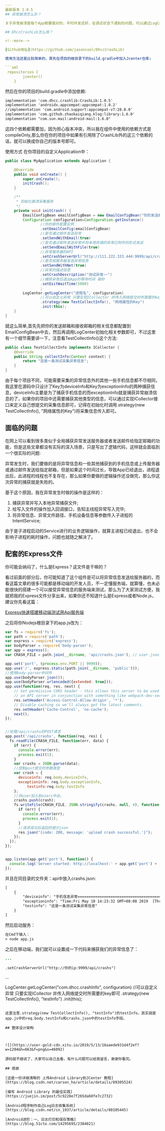 ```yaml
---
最新版本 1.0.5
## 异常崩溃怎么办？

关于异常崩溃是每个App都要面对的，平时开发还好，在调试状态下遇到的问题，可以通过LogCat打印的异常日志信息进行分析处理，但是一旦App上线后，大量用户安装了你的应用，每个用户的手机大小、传感器、SDK版本都不尽相同，可能你在测试机上跑的稳稳的应用，到了客户手机上就会出现一些莫名其妙的异常，如果只是一些内存泄露的问题可能还好，最起码不会瞬间崩溃，但是如果遇到一些可以导致手机崩溃Bug的话，你让出问题的用户来复现Bug是不可能的，所以，全局异常捕获就显得很重要了，而DhccCrashLib就是一个全局异常捕获的组件。

## DhccCrashLib怎么用？

<!--more-->

[Github地址](https://github.com/jasoncool/DhccCrashLib)

使用方法还是比较简单的，首先在项目的根目录下的build.gradle中加入Jcenter仓库:

```xml
 repositories {
        jcenter()
    }
```

然后在你的项目的build.gradle中添加依赖:

```xml
implementation 'com.dhcc.crashlib:CrashLib:1.0.5'
implementation 'androidx.appcompat:appcompat:1.0.2'
//implementation 'com.android.support:appcompat-v7:28.0.0'
implementation 'com.github.zhaokaiqiang.klog:library:1.6.0'
implementation "com.sun.mail:android-mail:1.6.0"
```

这四个依赖都需要加，因为担心版本冲突，所以我在组件中使用的依赖方式是compileOnly,那么你在你的项目中如果有引用除了CrashLib外的这三个依赖的话，就可以换成你自己的版本号即可。

使用方式  在你项目的自定义Application中：

```java
public class MyApplication extends Application {

    @Override
    public void onCreate() {
        super.onCreate();
        initCrash();
    }

    /**
     * 初始化崩溃采集服务
     */
    private void initCrash() {
        EmailConfigBean emailConfigBean = new EmailConfigBean("你的发送邮箱", "你的接收邮箱", "你的发送邮箱密码");
        Configuration configuration=Configuration.getInstance()
                //你的邮件配置实例
                .setEmailConfig(emailConfigBean)
                //是否通过邮件发送异常
                .setSendWithEmail(true)
                //是否通过邮件发送异常并将本地存储的异常已附件的形式发送
                .setSendEmailWithFile(true)
                //异常服务器的API
                .setCrashServerUrl("http://111.222.333.444:9999/api/crashs")
                //是否给服务器发送异常信息
                .setSendWithNet(true)
                //异常的描述信息
                .setCrashDescription("测试异常~~")
                //捕获异常后退出App的等待时间 毫秒
                .setExitWaitTime(5000)
                ;
        LogCenter.getLogCenter("进程名", configuration)
                //可以自定义异常 只要实现ICollector 并传入网络提交时所需要的key即可
                .strategy(new TestCollectInfo(), "网络属性的Key")
                .init(this);
    }
}
```

就这么简单,首先先把你的发送邮箱和接收邮箱的相关信息都配置到EmailConfigBean中去，然后再调用LogCenter初始化相关参数即可，不过这里有一个细节需要讲一下，注意看TestCollectInfo()这个方法:

```java
public class TestCollectInfo implements ICollector {
    @Override
    public String collectInfo(Context context) {
        return "这是一条测试采集异常信息";
    }
}
```

由于每个项目不同，可能需要采集的异常信息外的其他一些手机信息都不尽相同，我这里在源码中只设计了Key为deviceInfo和Key为exceptionInfo的两种捕获信息，deviceInfo主要是为了捕获手机信息的而exceptionInfo就是捕获异常崩溃信息的了，如果你的项目中还需要捕获其他类型的信息，可以通过实现ICollector接口来定义自己想提交的采集信息即可，记得在初始化时调用.strategy(new TestCollectInfo(), "网络属性的Key")将采集信息传入即可。

## 面临的问题
在网上可以看到很多类似于全局捕获异常发送服务器或者发送邮件给指定邮箱的功能，但是这些文章都没有实际的深入场景，只是写出了逻辑代码，这样就会面临到一个很实际的问题:

异常发生时，我们要做的是将异常信息和一些其他捕获到的手机信息或上传服务器或通过邮件发送给指定邮箱，但是如果这个时间过长，导致App已经退出，进程退出后，此进程的线程也不复存在，那么如果你要做的逻辑操作还没做完，那么你这次异常的捕获就是失败的。

基于这个原因，我在异常发生时做的操作是这样的：

1. 捕获异常并写入本地异常捕获文件;
2. 给写入文件的操作加入回调接口，告知主线程异常写入完毕;
3. 将异常信息、异常文件路径、手机设备信息等参数传入子进程的IntentService;

由于是子进程启动的Service进行的业务逻辑操作，就算主进程已经退出，也不会影响子进程的耗时操作，问题也就随之解决了。

## 配套的Express文件

你可能会纳闷了，什么是Express？这文件是干嘛的？

看过前面的部分后，你可能知道了这个组件是可以将异常信息发送给服务器的，而看这篇文章的很多可能都是移动端的开发人员，不一定懂服务端，就算懂，也未必能很快的搭建一个可以接受异常信息的服务端来测试，那么为了大家测试方便，我就把我的Express文件分享出来，如果你还不知道什么是Express或者Node.js，建议你先看这篇：

[Express快速搭建移动端测试用Api服务端](https://www.jianshu.com/p/d6f3f1634396)

之后将你Nodejs根目录下的app.js改为：

```javascript
var fs = require('fs');
var path = require('path');
var express = require('express');
var bodyParser = require('body-parser');
var app = express();
var CRASH_FILE = path.join(__dirname, 'api/crashs.json'); // user.json文件的路径

app.set('port', (process.env.PORT || 9999));
app.use('/', express.static(path.join(__dirname, 'public')));
//使用body-parser中间件
app.use(bodyParser.json());
app.use(bodyParser.urlencoded({extended: true}));
app.use(function(req, res, next) {
    // Set permissive CORS header - this allows this server to be used only as
    // an API server in conjunction with something like webpack-dev-server.
    res.setHeader('Access-Control-Allow-Origin', '*');
    // Disable caching so we'll always get the latest comments.
    res.setHeader('Cache-Control', 'no-cache');
    next();
});


//处理/api/crashs的POST请求
app.post('/api/crashs', function(req, res) {
  fs.readFile(CRASH_FILE, function(err, data) {
    if (err) {
      console.error(err);
      process.exit(1);
    }
    var crashs = JSON.parse(data);
    //控制post提交的参数类型
    var crash = {
      deviceinfo: req.body.deviceInfo,
      exceptioninfo: req.body.exceptionInfo,
		  testinfo:req.body.testInfo
    };
    //将user加入到users中去。
    crashs.push(crash);
    fs.writeFile(CRASH_FILE, JSON.stringify(crashs, null, 4), function(err) {
      if (err) {
        console.error(err);
        process.exit(1);
      }
      //请求成功后返回的提示json
      res.json("{code: 200, message: 'upload crash successful.'}");
    });
  });
});


app.listen(app.get('port'), function() {
  console.log('Server started: http://localhost:' + app.get('port') + '/');
});
```

并且在同目录的文件夹：api中放入crashs.json:

```xml
[
    {
        "deviceinfo": "手机信息异常===========================================<br>DISPLAY=Flyme 6.8.3.31R beta<br>REGION=CN<br>SERIAL=d4aa09c3<br>BOOTLOADER=unknown<br>SOFT_VERSION=Y.30<br>SUPPORTED_64_BIT_ABIS=[Ljava.lang.String;@e6de412<br>PERMISSIONS_REVIEW_REQUIRED=false<br>AUTO_TEST_ONEPLUS=false<br>ID=NMF26F<br>TAG=Build<br>HOST=xs-MacBookPro<br>TAGS=test-keys<br>TIME=1522481855000<br>TYPE=user<br>USER=xs<br>BOARD=QC_Reference_Phone<br>BRAND=OnePlus<br>MODEL=ONEPLUS A3010<br>RADIO=unknown<br>SUPPORTED_ABIS=[Ljava.lang.String;@833c7e3<br>MANUFACTURER=OnePlus<br>PRODUCT=OnePlus3<br>UNKNOWN=unknown<br>versionCode=1<br>versionName=1.0<br>IS_EMULATOR=false<br>FINGERPRINT=OnePlus/OnePlus3/OnePlus3T:7.1.1/NMF26F/builder.20180331153735_R:user/test-keys<br>HARDWARE=qcom<br>SUPPORTED_32_BIT_ABIS=[Ljava.lang.String;@b31279d<br>IS_BETA_ROM=true<br>CPU_ABI2=<br>CPU_ABI=arm64-v8a<br>IS_DEBUGGABLE=false<br>DEBUG_ONEPLUS=false<br>DEVICE=OnePlus3T<br>===========================================<br>",
        "exceptioninfo": "Time:Fri May 10 14:23:32 GMT+08:00 2019  [Thread(id:3321, name:pool-2-thread-1, priority:5, groupName:main): LogCenter.java:184 run java.lang.RuntimeException: 测试CrashLib\n\tat com.dhcc.test.MainActivity$1.onClick(MainActivity.java:18)\n\tat android.view.View.performClick(View.java)\n\tat android.view.View$PerformClick.run(View.java:22549)\n\tat android.os.Handler.handleCallback(Handler.java:751)\n\tat android.os.Handler.dispatchMessage(Handler.java:95)\n\tat android.os.Looper.loop(Looper.java:154)\n\tat android.app.ActivityThread.main(ActivityThread.java)\n\tat java.lang.reflect.Method.invoke(Native Method)\n\tat com.android.internal.os.ZygoteInit$MethodAndArgsCaller.run(ZygoteInit.java:886)\n\tat com.android.internal.os.ZygoteInit.main(ZygoteInit.java:776)\n ] - 测试异常~~",
        "testinfo": "这是一条测试采集异常信息"
    }
]
```

然后启动服务：

```xml
在Cmd下输入：
> node app.js
```

之后在移动端，我们就可以设置成一下代码来捕获我们的异常信息了：

```java
...
```

    .setCrashServerUrl("http://你的ip:9999/api/crashs")
...

LogCenter.getLogCenter("com.dhcc.crashInfo", configuration)
                //可以自定义异常 只要实现ICollector 并传入网络提交时所需要的key即可
                .strategy(new TestCollectInfo(), "testInfo")
                .init(this);
```

这里注意.strategy(new TestCollectInfo(), "testInfo")的testInfo，其实就是app.js中的req.body.testInfo和crashs.json中的testInfo字段。

## 整体设计架构



![](https://user-gold-cdn.xitu.io/2019/5/13/16aaede931d4f2ef?w=1204&h=663&f=png&s=46092)

源码就不细说了，大家可以自己去看，有什么问题可以给我留言，谢谢你看完。

## 感谢

[这是一份详细清晰的 上传Android Library到JCenter 教程](https://blog.csdn.net/carson_ho/article/details/89305524)

[编写 Android Library 的最佳实践](https://juejin.im/post/5c9228e7f265da60fe7c2732)

[Android程序制作自己Log日志收集系统](https://blog.csdn.net/cn_1937/article/details/80105445)

[Android进阶：一、日志打印和保存策略](https://blog.51cto.com/14295695/2384021)
